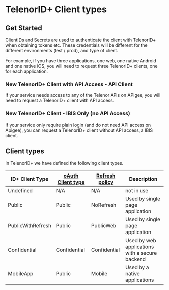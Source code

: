 # TelenorID\+ Client types



## Get Started 

ClientIDs and Secrets are used to authenticate the client with TelenorID\+ when obtaining tokens etc.
These credentials will be different for the different environments (test / prod), and type of client.

For example, if you have three applications, one web, one native Android and one native iOS, you will need to request three TelenorID\+ clients, one for each application. 


### New TelenorID\+ Client with API Access - API Client

If your service needs access to any of the Telenor APIs on APIgee, you will need to request a TelenorID\+ client with API access.

### New TelenorID\+ Client - IBIS Only (no API Access)

If your service only require plain login (and do not need API access on Apigee), you can request a TelenorID\+ client without API access, a IBIS client.


## Client types

In TelenorID\+ we have defined the following client types.


| ID\+ Client Type  | [oAuth Client type](OIDC_basics.md) | [Refresh policy](TelenorID_Plus_-_token_refresh.md) | Description                                    |
|-------------------|-------------------------------------|-----------------------------------------------------|------------------------------------------------|
| Undefined         | N/A                                 | N/A                                                 | not in use                                     |
| Public            | Public                              | NoRefresh                                           | Used by single page application                |
| PublicWithRefresh | Public                              | PublicWeb                                           | Used by single page application                |
| Confidential      | Confidential                        | Confidential                                        | Used by web applications with a secure backend |
| MobileApp         | Public                              | Mobile                                              | Used by a native applications                  |



